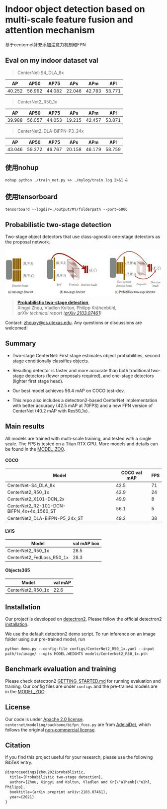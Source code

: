 # Indoor object detection based on multi-scale feature fusion and attention mechanism

基于centernet补充添加注意力机制和FPN

## Eval on my indoor dataset val
>CenterNet-S4_DLA_8x

|   AP   |  AP50  |  AP75  |  APs   |  APm   |  APl   |
|:------:|:------:|:------:|:------:|:------:|:------:|
| 40.252 | 56.992 | 44.082 | 22.046 | 42.783 | 53.771 |

>CenterNet2_R50_1x

|   AP   |  AP50  |  AP75  |  APs   |  APm   |  APl   |
|:------:|:------:|:------:|:------:|:------:|:------:|
| 39.988 | 56.057 | 44.053 | 19.215 | 42.457 | 53.871 |

>CenterNet2_DLA-BiFPN-P3_24x

|   AP   |  AP50  |  AP75  |  APs   |  APm   |  APl   |
|:------:|:------:|:------:|:------:|:------:|:------:|
| 43.046 | 59.372 | 46.767 | 20.158 | 46.179 | 58.759 |

## 使用nohup
`nohup python ./train_net.py >> ./mylog/train.log 2>&1 &`

## 使用tensorboard
`tensorboard --logdir=./output/MY/folderpath --port=6006`

## Probabilistic two-stage detection
Two-stage object detectors that use class-agnostic one-stage detectors as the proposal network.


<p align="center"> <img src='docs/centernet2_teaser.jpg' align="center" height="150px"> </p>

> [**Probabilistic two-stage detection**](http://arxiv.org/abs/2103.07461),            
> Xingyi Zhou, Vladlen Koltun, Philipp Kr&auml;henb&uuml;hl,        
> *arXiv technical report ([arXiv 2103.07461](http://arxiv.org/abs/2103.07461))*         

Contact: [zhouxy@cs.utexas.edu](mailto:zhouxy@cs.utexas.edu). Any questions or discussions are welcomed! 

## Summary

- Two-stage CenterNet: First stage estimates object probabilities, second stage conditionally classifies objects.

- Resulting detector is faster and more accurate than both traditional two-stage detectors (fewer proposals required), and one-stage detectors (lighter first stage head).

- Our best model achieves 56.4 mAP on COCO test-dev.

- This repo also includes a detectron2-based CenterNet implementation with better accuracy (42.5 mAP at 70FPS) and a new FPN version of CenterNet (40.2 mAP with Res50_1x).

## Main results

All models are trained with multi-scale training, and tested with a single scale. The FPS is tested on a Titan RTX GPU.
More models and details can be found in the [MODEL_ZOO](docs/MODEL_ZOO.md).

#### COCO

| Model                                     |  COCO val mAP |  FPS  |
|-------------------------------------------|---------------|-------|
| CenterNet-S4_DLA_8x                       |  42.5         |   71  |
| CenterNet2_R50_1x                         |  42.9         |   24  |
| CenterNet2_X101-DCN_2x                    |  49.9         |    8  |
| CenterNet2_R2-101-DCN-BiFPN_4x+4x_1560_ST |  56.1         |    5  |
| CenterNet2_DLA-BiFPN-P5_24x_ST            |  49.2         |   38  |


#### LVIS 

| Model                     | val mAP box |
| ------------------------- | ----------- |
| CenterNet2_R50_1x         | 26.5        |
| CenterNet2_FedLoss_R50_1x | 28.3        |


#### Objects365

| Model                                     |  val mAP |
|-------------------------------------------|----------|
| CenterNet2_R50_1x                         |  22.6    |

## Installation

Our project is developed on [detectron2](https://github.com/facebookresearch/detectron2). Please follow the official detectron2 [installation](https://github.com/facebookresearch/detectron2/blob/master/INSTALL.md).

We use the default detectron2 demo script. To run inference on an image folder using our pre-trained model, run

~~~
python demo.py --config-file configs/CenterNet2_R50_1x.yaml --input path/to/image/ --opts MODEL.WEIGHTS models/CenterNet2_R50_1x.pth
~~~

## Benchmark evaluation and training

Please check detectron2 [GETTING_STARTED.md](https://github.com/facebookresearch/detectron2/blob/master/GETTING_STARTED.md) for running evaluation and training. Our config files are under `configs` and the pre-trained models are in the [MODEL_ZOO](docs/MODEL_ZOO.md).


## License

Our code is under [Apache 2.0 license](LICENSE). `centernet/modeling/backbone/bifpn_fcos.py` are from [AdelaiDet](https://github.com/aim-uofa/AdelaiDet), which follows the original [non-commercial license](https://github.com/aim-uofa/AdelaiDet/blob/master/LICENSE).

## Citation

If you find this project useful for your research, please use the following BibTeX entry.

    @inproceedings{zhou2021probablistic,
      title={Probabilistic two-stage detection},
      author={Zhou, Xingyi and Koltun, Vladlen and Kr{\"a}henb{\"u}hl, Philipp},
      booktitle={arXiv preprint arXiv:2103.07461},
      year={2021}
    }
